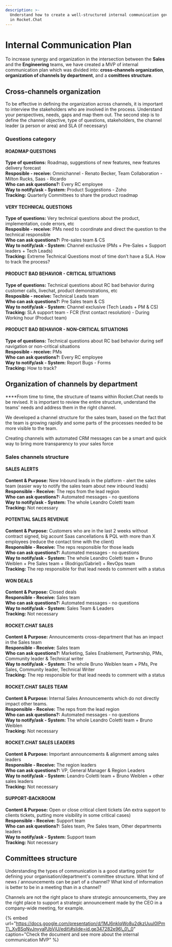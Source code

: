 ```yaml
---
description: >-
  Understand how to create a well-structured internal communication governance
  in Rocket.Chat
---
```


# Internal Communication Plan

To increase synergy and organization in the intersection between the **Sales** and the **Engineering** teams, we have created a MVP of internal communication plan which was divided into: **cross-channels organization**, **organization of channels by department**, and a **comittees structure**.

## **‌Cross-channels organization**

‌To be effective in defining the organization across channels, it is important to interview the stakeholders who are involved in the process. Understand your perspectives, needs, gaps and map them out. The second step is to define the channel objective, type of questions, stakeholders, the channel leader \(a person or area\) and SLA \(if necessary\)‌

### **Questions category**

#### ROADMAP QUESTIONS

**Type of questions:** Roadmap, suggestions of new features, new features delivery forecast  
**Resposible - receive:** Omnichannel - Renato Becker, Team Collaboration - Milton Rucks, Saas - Ricardo  
**Who can ask questions?:** Every RC employee  
**Way to notify/ask - System:** Product Suggestions - Zoho  
**Tracking:** Quarterly Committees to share the product roadmap

#### VERY TECHNICAL QUESTIONS

**Type of questions:** Very technical questions about the product, implementation, code errors, etc  
**Resposible - receive:** PMs need to coordinate and direct the question to the technical responsible  
**Who can ask questions?:** Pre-sales team & CS  
**Way to notify/ask - System:** Channel exclusive \(PMs + Pre-Sales +  Support leaders + Tech Leads\)  
**Tracking:** Extreme Technical Questions most of time don’t have a SLA. How to track the process?

#### PRODUCT BAD BEHAVIOR - CRITICAL SITUATIONS

**Type of questions:** Technical questions about RC bad behavior during customer calls, livechat, product demonstrations, etc  
**Resposible - receive:** Technical Leads team   
**Who can ask questions?:** Pre Sales team & CS  
**Way to notify/ask - System:** Channel exclusive \(Tech Leads + PM  & CS\)  
**Tracking:** SLA support team - FCR \(first contact resolution\) - During Working hour \(Product team\)

#### PRODUCT BAD BEHAVIOR - NON-CRITICAL SITUATIONS

**Type of questions:** Technical questions about RC bad behavior during self navigation or non-critical situations  
**Resposible - receive:** PMs   
**Who can ask questions?:** Every RC employee  
**Way to notify/ask - System:** Report Bugs - Forms  
**Tracking:** How to track?

## **Organization of channels by department**

**‌**From time to time, the structure of teams within Rocket.Chat needs to be revised. It is important to review the entire structure, understand the teams' needs and address them in the right channel.

‌We developed a channel structure for the sales team, based on the fact that the team is growing rapidly and some parts of the processes needed to be more visible to the team.

‌Creating channels with automated CRM messages can be a smart and quick way to bring more transparency to your sales force

### **Sales channels structure**

#### SALES ALERTS

**Content & Purpose:** New Inbound leads in the platform - alert the sales team \(easier way to notify the sales team about new inbound leads\)  
**Responsible - Receive:** The reps from the lead region  
**Who can ask questions?:** Automated messages - no questions  
**Way to notify/ask - System:** The whole Leandro Coletti team  
**Tracking:** Not necessary

#### POTENTIAL SALES REVENUE

**Content & Purpose:** Customers who are in the last 2 weeks without contract signed, big acount Saas cancellations & PQL with more than X employees \(reduce the contact time with the client\)  
**Responsible - Receive:** The reps responsible for those leads   
**Who can ask questions?:** Automated messages - no questions  
**Way to notify/ask - System:** The whole Leandro Coletti team + Bruno Weiblen + Pre Sales team + \(Rodrigo/Gabriel\) + RevOps team  
**Tracking:** The rep responsible for that lead needs to comment with a status

#### WON DEALS

**Content & Purpose:** Closed deals   
**Responsible - Receive:** Sales team  
**Who can ask questions?:** Automated messages - no questions  
**Way to notify/ask - System:** Sales Team & Leaders  
**Tracking:** Not necessary

#### ROCKET.CHAT SALES 

**Content & Purpose:** Announcements cross-department that has an impact in the Sales team  
**Responsible - Receive:** Sales team  
**Who can ask questions?:** Marketing, Sales Enablement, Partnership, PMs, Community leader & Technical writer  
**Way to notify/ask - System:** The whole Bruno Weiblen team + PMs, Pre Sales, Community leader, Technical Writer  
**Tracking:** The rep responsible for that lead needs to comment with a status

#### ROCKET.CHAT SALES TEAM

**Content & Purpose:** Internal Sales Announcements which do not directly impact other teams.  
**Responsible - Receive:** The reps from the lead region  
**Who can ask questions?:** Automated messages - no questions  
**Way to notify/ask - System:** The whole Leandro Coletti team + Bruno Weiblen  
**Tracking:** Not necessary

#### ROCKET.CHAT SALES LEADERS

**Content & Purpose:** Important announcements & alignment among sales leaders  
**Responsible - Receive:** The region leaders  
**Who can ask questions?:** VP, General Manager & Region Leaders  
**Way to notify/ask - System:** Leandro Coletti team + Bruno Weiblen + other sales leaders  
**Tracking:** Not necessary

#### SUPPORT-BACKROOM

**Content & Purpose:** Open or close critical client tickets \(An extra support to clients tickets, putting more visibility in some critical cases\)  
**Responsible - Receive:** Support team  
**Who can ask questions?:** Sales team, Pre Sales team, Other departments leaders  
**Way to notify/ask - System:** Support team  
**Tracking:** Not necessary

## **Committees structure**

Understanding the types of communication is a good starting point for defining your organisation/department's committee structure. What kind of news / announcements can be part of a channel? What kind of information is better to be in a meeting than in a channel?  


Channels are not the right place to share strategic announcements, they are the right place to support a strategic announcement made by the CEO in a company-wide meeting, for example.

{% embed url="https://docs.google.com/presentation/d/1MJ6nklqWo8u2dkzUuul0lPmT\_XvBSqNvJnyyaPJbViU/edit\#slide=id.ge347282e96\_0\_0" caption="Check the document and see more about the internal communication MVP" %}

